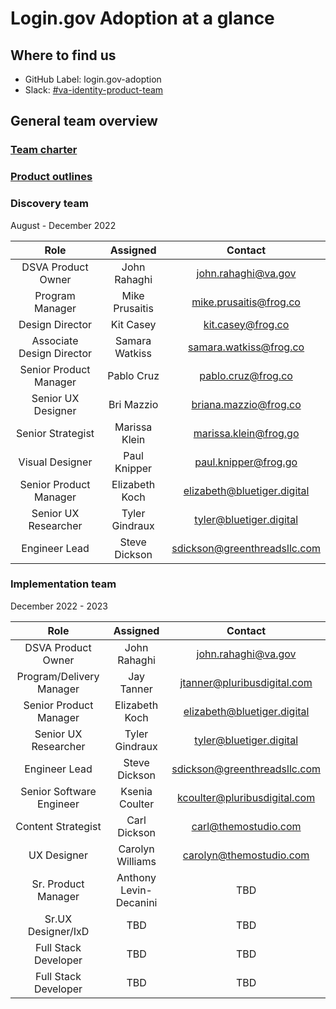 # Login.gov Adoption at a glance

## Where to find us 

- GitHub Label: login.gov-adoption  
- Slack: [#va-identity-product-team](https://dsva.slack.com/archives/C0429DNFN8Y)

## General team overview

### [Team charter](https://github.com/department-of-veterans-affairs/va.gov-team/blob/master/products/login.gov-adoption/team-charter.md)
### [Product outlines](https://github.com/department-of-veterans-affairs/va.gov-team/tree/master/products/login.gov-adoption/products)

### Discovery team
August - December 2022

|Role|Assigned|Contact|
|:---:|:---:|:---:|
|DSVA Product Owner|John Rahaghi|john.rahaghi@va.gov|
|Program Manager|Mike Prusaitis|mike.prusaitis@frog.co|
|Design Director|Kit Casey|kit.casey@frog.co|
|Associate Design Director|Samara Watkiss|samara.watkiss@frog.co|
|Senior Product Manager|Pablo Cruz|pablo.cruz@frog.co|
|Senior UX Designer|Bri Mazzio|briana.mazzio@frog.co|
|Senior Strategist|Marissa Klein|marissa.klein@frog.go|
|Visual Designer|Paul Knipper|paul.knipper@frog.go|
|Senior Product Manager|Elizabeth Koch|elizabeth@bluetiger.digital|
|Senior UX Researcher|Tyler Gindraux|tyler@bluetiger.digital|
|Engineer Lead|Steve Dickson|sdickson@greenthreadsllc.com|

### Implementation team
December 2022 - 2023

|Role|Assigned|Contact|
|:---:|:---:|:---:|
|DSVA Product Owner|John Rahaghi|john.rahaghi@va.gov|
|Program/Delivery Manager|Jay Tanner|jtanner@pluribusdigital.com|
|Senior Product Manager|Elizabeth Koch|elizabeth@bluetiger.digital|
|Senior UX Researcher|Tyler Gindraux|tyler@bluetiger.digital|
|Engineer Lead|Steve Dickson|sdickson@greenthreadsllc.com|
|Senior Software Engineer|Ksenia Coulter|kcoulter@pluribusdigital.com|
|Content Strategist|Carl Dickson|carl@themostudio.com|
|UX Designer|Carolyn Williams|carolyn@themostudio.com|
|Sr. Product Manager|Anthony Levin-Decanini|TBD|
|Sr.UX Designer/IxD|TBD|TBD|
|Full Stack Developer|TBD|TBD|
|Full Stack Developer|TBD|TBD|

